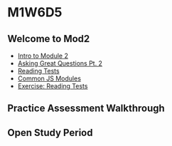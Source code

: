 # M1W6D5

## Welcome to Mod2

- [Intro to Module 2]
- [Asking Great Questions Pt. 2]
- [Reading Tests]
- [Common JS Modules]
- [Exercise: Reading Tests]

## Practice Assessment Walkthrough

## Open Study Period

[Intro to Module 2]: https://open.appacademy.io/learn/js-py---pt-mar-2022-online/week-7---oop/intro-to-module-2
[Asking Great Questions Pt. 2]: https://open.appacademy.io/learn/js-py---pt-mar-2022-online/week-7---oop/asking-great-questions-pt--2
[Reading Tests]: https://open.appacademy.io/learn/js-py---pt-mar-2022-online/week-7---oop/reading-tests
[Exercise: Reading Tests]: https://open.appacademy.io/learn/js-py---pt-mar-2022-online/week-7---oop/exercise--reading-tests
[Common JS Modules]: https://open.appacademy.io/learn/js-py---pt-mar-2022-online/week-7---oop/commonjs-modules
